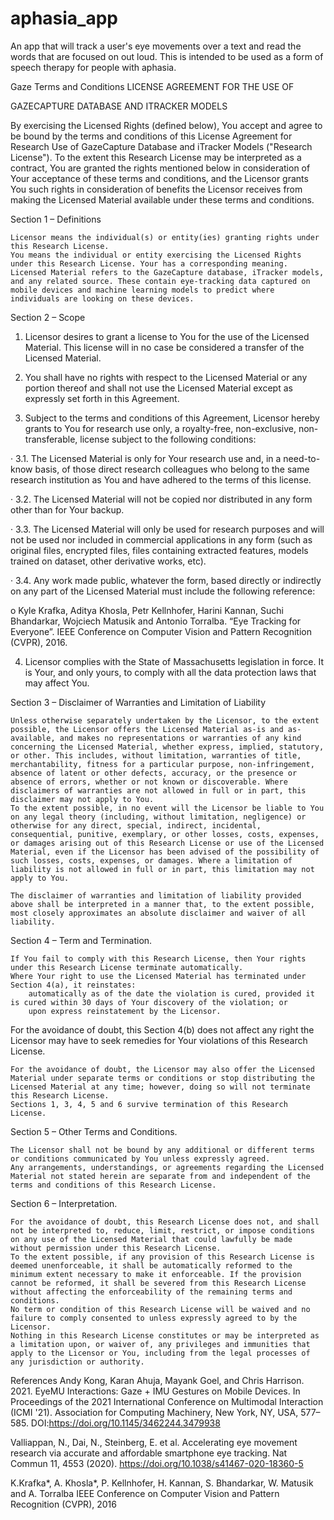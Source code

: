 # aphasia_app

An app that will track a user's eye movements over a text and read the words that are focused on out loud. 
This is intended to be used as a form of speech therapy for people with aphasia.


Gaze Terms and Conditions
LICENSE AGREEMENT FOR THE USE OF

GAZECAPTURE DATABASE AND ITRACKER MODELS

 

By exercising the Licensed Rights (defined below), You accept and agree to be bound by the terms and conditions of this License Agreement for Research Use of GazeCapture Database and iTracker Models ("Research License"). To the extent this Research License may be interpreted as a contract, You are granted the rights mentioned below in consideration of Your acceptance of these terms and conditions, and the Licensor grants You such rights in consideration of benefits the Licensor receives from making the Licensed Material available under these terms and conditions.

 

Section 1 – Definitions

    Licensor means the individual(s) or entity(ies) granting rights under this Research License.
    You means the individual or entity exercising the Licensed Rights under this Research License. Your has a corresponding meaning.
    Licensed Material refers to the GazeCapture database, iTracker models, and any related source. These contain eye-tracking data captured on mobile devices and machine learning models to predict where individuals are looking on these devices.

Section 2 – Scope

 

1. Licensor desires to grant a license to You for the use of the Licensed Material. This license will in no case be considered a transfer of the Licensed Material.

 

2. You shall have no rights with respect to the Licensed Material or any portion thereof and shall not use the Licensed Material except as expressly set forth in this Agreement.

 

3. Subject to the terms and conditions of this Agreement, Licensor hereby grants to You for research use only, a royalty-free, non-exclusive, non-transferable, license subject to the following conditions:

·         3.1. The Licensed Material is only for Your research use and, in a need-to-know basis, of those direct research colleagues who belong to the same research institution as You and have adhered to the terms of this license.

·         3.2. The Licensed Material will not be copied nor distributed in any form other than for Your backup.

·         3.3. The Licensed Material will only be used for research purposes and will not be used nor included in commercial applications in any form (such as original files, encrypted files, files containing extracted features, models trained on dataset, other derivative works, etc).

·         3.4. Any work made public, whatever the form, based directly or indirectly on any part of the Licensed Material must include the following reference:

o    Kyle Krafka, Aditya Khosla, Petr Kellnhofer, Harini Kannan, Suchi Bhandarkar, Wojciech Matusik and Antonio Torralba. “Eye Tracking for Everyone”. IEEE Conference on Computer Vision and Pattern Recognition (CVPR), 2016.

 

4. Licensor complies with the State of Massachusetts legislation in force. It is Your, and only yours, to comply with all the data protection laws that may affect You.

 

Section 3 – Disclaimer of Warranties and Limitation of Liability

    Unless otherwise separately undertaken by the Licensor, to the extent possible, the Licensor offers the Licensed Material as-is and as-available, and makes no representations or warranties of any kind concerning the Licensed Material, whether express, implied, statutory, or other. This includes, without limitation, warranties of title, merchantability, fitness for a particular purpose, non-infringement, absence of latent or other defects, accuracy, or the presence or absence of errors, whether or not known or discoverable. Where disclaimers of warranties are not allowed in full or in part, this disclaimer may not apply to You.
    To the extent possible, in no event will the Licensor be liable to You on any legal theory (including, without limitation, negligence) or otherwise for any direct, special, indirect, incidental, consequential, punitive, exemplary, or other losses, costs, expenses, or damages arising out of this Research License or use of the Licensed Material, even if the Licensor has been advised of the possibility of such losses, costs, expenses, or damages. Where a limitation of liability is not allowed in full or in part, this limitation may not apply to You.

    The disclaimer of warranties and limitation of liability provided above shall be interpreted in a manner that, to the extent possible, most closely approximates an absolute disclaimer and waiver of all liability.

Section 4 – Term and Termination.

    If You fail to comply with this Research License, then Your rights under this Research License terminate automatically.
    Where Your right to use the Licensed Material has terminated under Section 4(a), it reinstates:
        automatically as of the date the violation is cured, provided it is cured within 30 days of Your discovery of the violation; or
        upon express reinstatement by the Licensor.

For the avoidance of doubt, this Section 4(b) does not affect any right the Licensor may have to seek remedies for Your violations of this Research License.

    For the avoidance of doubt, the Licensor may also offer the Licensed Material under separate terms or conditions or stop distributing the Licensed Material at any time; however, doing so will not terminate this Research License.
    Sections 1, 3, 4, 5 and 6 survive termination of this Research License.

Section 5 – Other Terms and Conditions.

    The Licensor shall not be bound by any additional or different terms or conditions communicated by You unless expressly agreed.
    Any arrangements, understandings, or agreements regarding the Licensed Material not stated herein are separate from and independent of the terms and conditions of this Research License.

Section 6 – Interpretation.

    For the avoidance of doubt, this Research License does not, and shall not be interpreted to, reduce, limit, restrict, or impose conditions on any use of the Licensed Material that could lawfully be made without permission under this Research License.
    To the extent possible, if any provision of this Research License is deemed unenforceable, it shall be automatically reformed to the minimum extent necessary to make it enforceable. If the provision cannot be reformed, it shall be severed from this Research License without affecting the enforceability of the remaining terms and conditions.
    No term or condition of this Research License will be waived and no failure to comply consented to unless expressly agreed to by the Licensor.
    Nothing in this Research License constitutes or may be interpreted as a limitation upon, or waiver of, any privileges and immunities that apply to the Licensor or You, including from the legal processes of any jurisdiction or authority.
    
References
Andy Kong, Karan Ahuja, Mayank Goel, and Chris Harrison. 2021. EyeMU Interactions: Gaze + IMU Gestures on Mobile Devices. In Proceedings of the 2021 International Conference on Multimodal Interaction (ICMI '21). Association for Computing Machinery, New York, NY, USA, 577–585. DOI:https://doi.org/10.1145/3462244.3479938

Valliappan, N., Dai, N., Steinberg, E. et al. Accelerating eye movement research via accurate and affordable smartphone eye tracking. Nat Commun 11, 4553 (2020). https://doi.org/10.1038/s41467-020-18360-5

K.Krafka*, A. Khosla*, P. Kellnhofer, H. Kannan, S. Bhandarkar, W. Matusik and A. Torralba
IEEE Conference on Computer Vision and Pattern Recognition (CVPR), 2016


